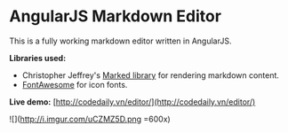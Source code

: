 AngularJS Markdown Editor
==========================

This is a fully working markdown editor written in AngularJS. 

**Libraries used:**
- Christopher Jeffrey's [Marked library](https://github.com/chjj/marked) for rendering markdown content.
- [FontAwesome](http://fortawesome.github.io/Font-Awesome/) for icon fonts.

**Live demo:**
[http://codedaily.vn/editor/](http://codedaily.vn/editor/)

![](http://i.imgur.com/uCZMZ5D.png =600x)
